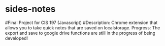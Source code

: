 # sides-notes
#Final Project for CIS 197 (Javascript)
#Description: Chrome extension that allows you to take quick notes that are saved on localstorage. 
Progress: The export and save to google drive functions are still in the progress of being developed!
